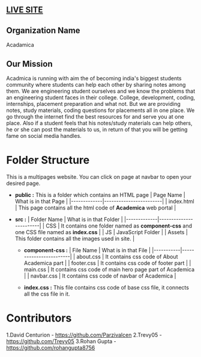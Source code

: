 ## [LIVE SITE](https://acadmica.social)

## Organization Name
 Acadamica

## Our Mission

Acadmica is running with aim the of becoming india's biggest students community where students can help each other by sharing notes among them. We are engineering student ourselves and we know the problems that an engineering student faces in their college. College, development, coding, internships, placement preparation and what not. But we are providing notes, study materials, coding questions for placements all in one place. We go through the internet find the best resources for and serve you at one place. Also if a student feels that his notes/study materials can help others, he or she can post the materials to us, in return of that you will be getting fame on social media handles.

 # Folder Structure

This is a multipages website. You can click on page at navbar to open your desired page.

- **public :** This is a folder which contains an HTML page
  | Page Name | What is in that Page |
  |-------------|------------------------|
  | index.html  | This page contains all the html code of **Academica** web portal |
  
- **src :**
  | Folder Name | What is in that Folder |
  |-------------|------------------------|
  | CSS         | It contains one folder named as **component-css** and one CSS file named as **index.css** |
  | JS          | JavaScript Folder |
  | Assets      | This folder contains all the images used in site. |
  
  - **component-css :**
    | File Name | What is in that File |
    |-----------|------------------------|
    | about.css | It contains css code of About Academica part |
    | footer.css | It contains css code of footer part |
    | main.css | It contains css code of main hero page part of Academica |
    | navbar.css | It contains css code of navbar of Academica |
    
  - **index.css :** This file contains css code of base css file, it connects all the css file in it.

# Contributors
 1.David Centurion - https://github.com/Parzivalcen
 2.Trevy05 - https://github.com/Trevy05
 3.Rohan Gupta -https://github.com/rohangupta8756
